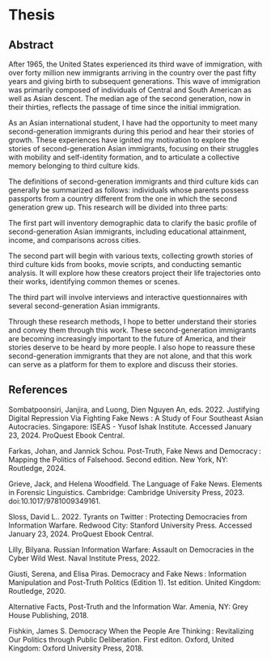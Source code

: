 # Thesis
## Abstract

After 1965, the United States experienced its third wave of immigration, with over forty million new immigrants arriving in the country over the past fifty years and giving birth to subsequent generations. This wave of immigration was primarily composed of individuals of Central and South American as well as Asian descent. The median age of the second generation, now in their thirties, reflects the passage of time since the initial immigration.

As an Asian international student, I have had the opportunity to meet many second-generation immigrants during this period and hear their stories of growth. These experiences have ignited my motivation to explore the stories of second-generation Asian immigrants, focusing on their struggles with mobility and self-identity formation, and to articulate a collective memory belonging to third culture kids.

The definitions of second-generation immigrants and third culture kids can generally be summarized as follows: individuals whose parents possess passports from a country different from the one in which the second generation grew up. This research will be divided into three parts:

The first part will inventory demographic data to clarify the basic profile of second-generation Asian immigrants, including educational attainment, income, and comparisons across cities.

The second part will begin with various texts, collecting growth stories of third culture kids from books, movie scripts, and conducting semantic analysis. It will explore how these creators project their life trajectories onto their works, identifying common themes or scenes.

The third part will involve interviews and interactive questionnaires with several second-generation Asian immigrants.

Through these research methods, I hope to better understand their stories and convey them through this work. These second-generation immigrants are becoming increasingly important to the future of America, and their stories deserve to be heard by more people. I also hope to reassure these second-generation immigrants that they are not alone, and that this work can serve as a platform for them to explore and discuss their stories.

## References

Sombatpoonsiri, Janjira, and Luong, Dien Nguyen An, eds. 2022. Justifying Digital Repression Via Fighting Fake News : A Study of Four Southeast Asian Autocracies. Singapore: ISEAS - Yusof Ishak Institute. Accessed January 23, 2024. ProQuest Ebook Central.

Farkas, Johan, and Jannick Schou. Post-Truth, Fake News and Democracy : Mapping the Politics of Falsehood. Second edition. New York, NY: Routledge, 2024.

Grieve, Jack, and Helena Woodfield. The Language of Fake News. Elements in Forensic Linguistics. Cambridge: Cambridge University Press, 2023. doi:10.1017/9781009349161.

Sloss, David L.. 2022. Tyrants on Twitter : Protecting Democracies from Information Warfare. Redwood City: Stanford University Press. Accessed January 23, 2024. ProQuest Ebook Central.

Lilly, Bilyana. Russian Information Warfare: Assault on Democracies in the Cyber Wild West. Naval Institute Press, 2022.

Giusti, Serena, and Elisa Piras. Democracy and Fake News : Information Manipulation and Post-Truth Politics (Edition 1). 1st edition. United Kingdom: Routledge, 2020.

Alternative Facts, Post-Truth and the Information War. Amenia, NY: Grey House Publishing, 2018.

Fishkin, James S. Democracy When the People Are Thinking : Revitalizing Our Politics through Public Deliberation. First editon. Oxford, United Kingdom: Oxford University Press, 2018.

